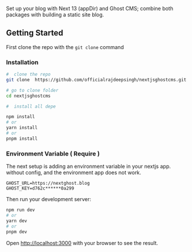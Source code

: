 Set up your blog with Next 13 (appDir) and Ghost CMS; combine both packages with building a static site blog.

## Getting Started
First clone the repo with the `git clone` command

### Installation
```bash
#  clone the repo
git clone  https://github.com/officialrajdeepsingh/nextjsghostcms.git

# go to clone folder
cd nextjsghostcms

#  install all depe

npm install
# or
yarn install
# or
pnpm install
```
### Environment Variable ( Require )
The next setup is adding an environment variable in your nextjs app. without config, and the environment app does not work.

```
GHOST_URL=https://nextghost.blog
GHOST_KEY=d762c******0a299
```

Then run your development server:

```bash
npm run dev
# or
yarn dev
# or
pnpm dev
```

Open [http://localhost:3000](http://localhost:3000) with your browser to see the result.
